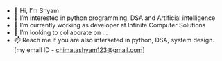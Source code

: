 - 👋 Hi, I’m Shyam 
- 👀 I’m interested in python programming, DSA and Artificial intelligence
- 🌱 I’m currently working as developer at Infinite Computer Solutions   
- 💞️ I’m looking to collaborate on ...
- 📫 Reach me if you are also interseted in python, DSA, system design. [my email ID - chimatashyam123@gmail.com] 

<!---
shyam3017/shyam3017 is a ✨ special ✨ repository because its `README.md` (this file) appears on your GitHub profile.
You can click the Preview link to take a look at your changes.
--->
